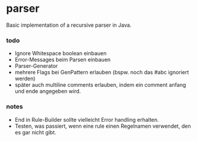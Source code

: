 # parser
Basic implementation of a recursive parser in Java.

### todo
- Ignore Whitespace boolean einbauen
- Error-Messages beim Parsen einbauen
- Parser-Generator
- mehrere Flags bei GenPattern erlauben (bspw. noch das #abc ignoriert werden)
- später auch multiline comments erlauben, indem ein comment anfang und ende angegeben wird.

### notes
- End in Rule-Builder sollte vielleicht Error handling erhalten.
- Testen, was passiert, wenn eine rule einen Regelnamen verwendet, den es gar nicht gibt.